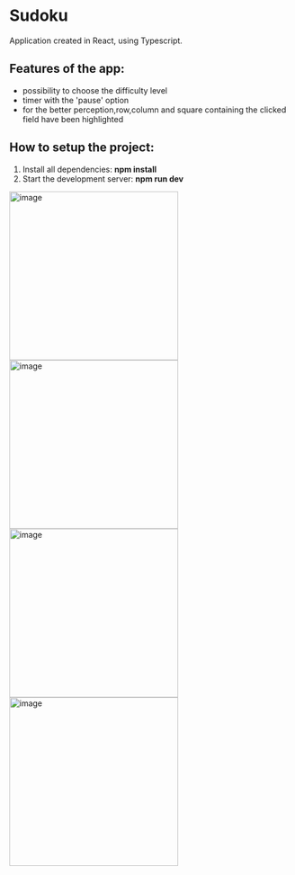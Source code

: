 
# Sudoku

Application created in React, using Typescript.

## Features of the app:
- possibility to choose the difficulty level 
- timer with the 'pause' option
- for the better perception,row,column and square containing the clicked field have been highlighted

## How to setup the project:

1. Install all dependencies: **npm install**
2. Start the development server: **npm run dev**


<img width="300" alt="image" src="https://user-images.githubusercontent.com/92581964/206898780-1447f479-e5b7-43a1-ad32-1b203f097b3f.png">
<img width="300" alt="image" src="https://user-images.githubusercontent.com/92581964/206898892-fcb55c4c-f1c5-453d-b773-ae810eddbf85.png">
<img width="300" alt="image" src="https://user-images.githubusercontent.com/92581964/206898915-c052694f-3b31-4e22-86f0-41e20a72c147.png">
<img width="300" alt="image" src="https://user-images.githubusercontent.com/92581964/206898949-e26a337e-6414-4452-84ae-fff8b0c24dcb.png">




